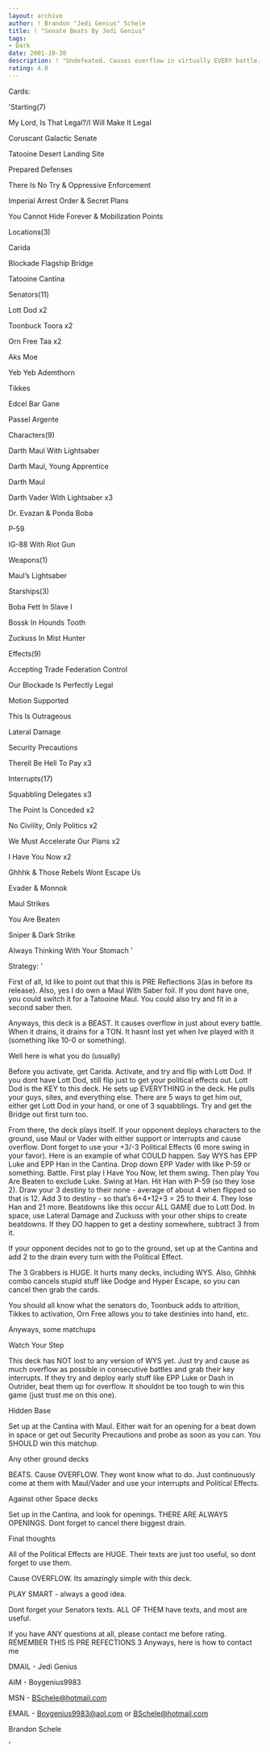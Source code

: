```yaml
---
layout: archive
author: ! Brandon "Jedi Genius" Schele
title: ! "Senate Beats By Jedi Genius"
tags:
- Dark
date: 2001-10-30
description: ! "Undefeated. Causes overflow in virtually EVERY battle. Can beat just about everything out there."
rating: 4.0
---
```

Cards: 

'Starting(7)

My Lord, Is That Legal?/I Will Make It Legal

Coruscant Galactic Senate

Tatooine Desert Landing Site

Prepared Defenses

There Is No Try & Oppressive Enforcement

Imperial Arrest Order & Secret Plans

You Cannot Hide Forever & Mobilization Points


Locations(3)

Carida

Blockade Flagship Bridge

Tatooine Cantina


Senators(11)

Lott Dod x2

Toonbuck Toora x2

Orn Free Taa x2

Aks Moe

Yeb Yeb Ademthorn

Tikkes

Edcel Bar Gane

Passel Argente


Characters(9)

Darth Maul With Lightsaber 

Darth Maul, Young Apprentice

Darth Maul

Darth Vader With Lightsaber x3

Dr. Evazan & Ponda Boba

P-59

IG-88 With Riot Gun


Weapons(1)

Maul&#8217;s Lightsaber


Starships(3)

Boba Fett In Slave I

Bossk In Hounds Tooth

Zuckuss In Mist Hunter


Effects(9)

Accepting Trade Federation Control

Our Blockade Is Perfectly Legal

Motion Supported

This Is Outrageous

Lateral Damage

Security Precautions

Therell Be Hell To Pay x3


Interrupts(17)

Squabbling Delegates x3

The Point Is Conceded x2

No Civility, Only Politics x2

We Must Accelerate Our Plans x2

I Have You Now x2

Ghhhk & Those Rebels Wont Escape Us

Evader & Monnok

Maul Strikes

You Are Beaten

Sniper & Dark Strike

Always Thinking With Your Stomach '

Strategy: '

First of all, Id like to point out that this is PRE Reflections 3(as in before its release). Also, yes I do own a Maul With Saber foil. If you dont have one, you could switch it for a Tatooine Maul. You could also try and fit in a second saber then.


Anyways, this deck is a BEAST. It causes overflow in just about every battle. When it drains, it drains for a TON. It hasnt lost yet when Ive played with it (something like 10-0 or something).


Well here is what you do (usually)

Before you activate, get Carida. Activate, and try and flip with Lott Dod. If you dont have Lott Dod, still flip just to get your political effects out. Lott Dod is the KEY to this deck. He sets up EVERYTHING in the deck. He pulls your guys, sites, and everything else.  There are 5 ways to get him out, either get Lott Dod in your hand, or one of 3 squabblings. Try and get the Bridge out first turn too.


From there, the deck plays itself. If your opponent deploys characters to the ground, use Maul or Vader with either support or interrupts and cause overflow. Dont forget to use your +3/-3 Political Effects (6 more swing in your favor). Here is an example of what COULD happen. Say WYS has EPP Luke and EPP Han in the Cantina. Drop down EPP Vader with like P-59 or something. Battle. First play I Have You Now, let them swing. Then play You Are Beaten to exclude Luke. Swing at Han. Hit Han with P-59 (so they lose 2). Draw your 3 destiny to their none - average of about 4 when flipped so that is 12. Add 3 to destiny - so that&#8217;s 6+4+12+3 = 25 to their 4. They lose Han and 21 more. Beatdowns like this occur ALL GAME due to Lott Dod. In space, use Lateral Damage and Zuckuss with your other ships to create beatdowns. If they DO happen to get a destiny somewhere, subtract 3 from it.


If your opponent decides not to go to the ground, set up at the Cantina and add 2 to the drain every turn with the Political Effect.


The 3 Grabbers is HUGE. It hurts many decks, including WYS. Also, Ghhhk combo cancels stupid stuff like Dodge and Hyper Escape, so you can cancel then grab the cards.


You should all know what the senators do, Toonbuck adds to attrition, Tikkes to activation, Orn Free allows you to take destinies into hand, etc.



Anyways, some matchups


Watch Your Step

This deck has NOT lost to any version of WYS yet. Just try and cause as much overflow as possible in consecutive battles and grab their key interrupts. If they try and deploy early stuff like EPP Luke or Dash in Outrider, beat them up for overflow. It shouldnt be too tough to win this game (just trust me on this one).


Hidden Base

Set up at the Cantina with Maul. Either wait for an opening for a beat down in space or get out Security Precautions and probe as soon as you can. You SHOULD win this matchup.


Any other ground decks

BEATS. Cause OVERFLOW. They wont know what to do. Just continuously come at them with Maul/Vader and use your interrupts and Political Effects.


Against other Space decks

Set up in the Cantina, and look for openings. THERE ARE ALWAYS OPENINGS. Dont forget to cancel there biggest drain.



Final thoughts

All of the Political Effects are HUGE. Their texts are just too useful, so dont forget to use them.

Cause OVERFLOW. Its amazingly simple with this deck.

PLAY SMART - always a good idea.

Dont forget your Senators texts. ALL OF THEM have texts, and most are useful.



If you have ANY questions at all, please contact me before rating. REMEMBER THIS IS PRE REFECTIONS 3 Anyways, here is how to contact me


DMAIL - Jedi Genius

AIM - Boygenius9983

MSN - BSchele@hotmail.com

EMAIL - Boygenius9983@aol.com or BSchele@hotmail.com




Brandon Schele

'